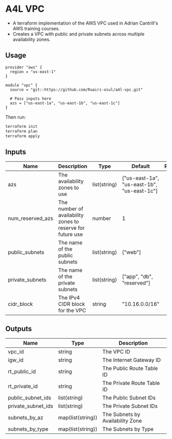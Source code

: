 # A4L VPC

- A terraform implementation of the AWS VPC used in Adrian Cantrill's AWS training courses.
- Creates a VPC with public and private subnets across multiple availability zones.



## Usage

```hcl
provider "aws" {
  region = "us-east-1"
}

module "vpc" {
  source = "git::https://github.com/Ruairi-osul/a4l-vpc.git"

  # Pass inputs here
  azs = ["us-east-1a", "us-east-1b", "us-east-1c"]
}
```

Then run: 

```bash
terraform init
terraform plan
terraform apply
```

## Inputs

| Name                 | Description                                     | Type         | Default                                    | Required |
| -------------------- | ----------------------------------------------- | ------------ | ------------------------------------------ | :------: |
| azs                  | The availability zones to use                   | list(string) | ["us-east-1a", "us-east-1b", "us-east-1c"] |    no    |
| num_reserved_azs | The number of availability zones to reserve for future use | number       | 1                                          |    no    |
| public_subnets       | The name of the public subnets                  | list(string) | ["web"]                                    |    no    |
| private_subnets      | The name of the private subnets                 | list(string) | ["app", "db", "reserved"]                  |    no    |
| cidr_block           | The IPv4 CIDR block for the VPC                 | string       | "10.16.0.0/16"                             |    no    |

## Outputs

| Name               | Type              | Description                      |
| ------------------ | ----------------- | -------------------------------- |
| vpc_id             | string            | The VPC ID                       |
| igw_id             | string            | The Internet Gateway ID          |
| rt_public_id       | string            | The Public Route Table ID        |
| rt_private_id      | string            | The Private Route Table ID       |
| public_subnet_ids  | list(string)      | The Public Subnet IDs            |
| private_subnet_ids | list(string)      | The Private Subnet IDs           |
| subnets_by_az      | map(list(string)) | The Subnets by Availability Zone |
| subnets_by_type    | map(list(string)) | The Subnets by Type              |
